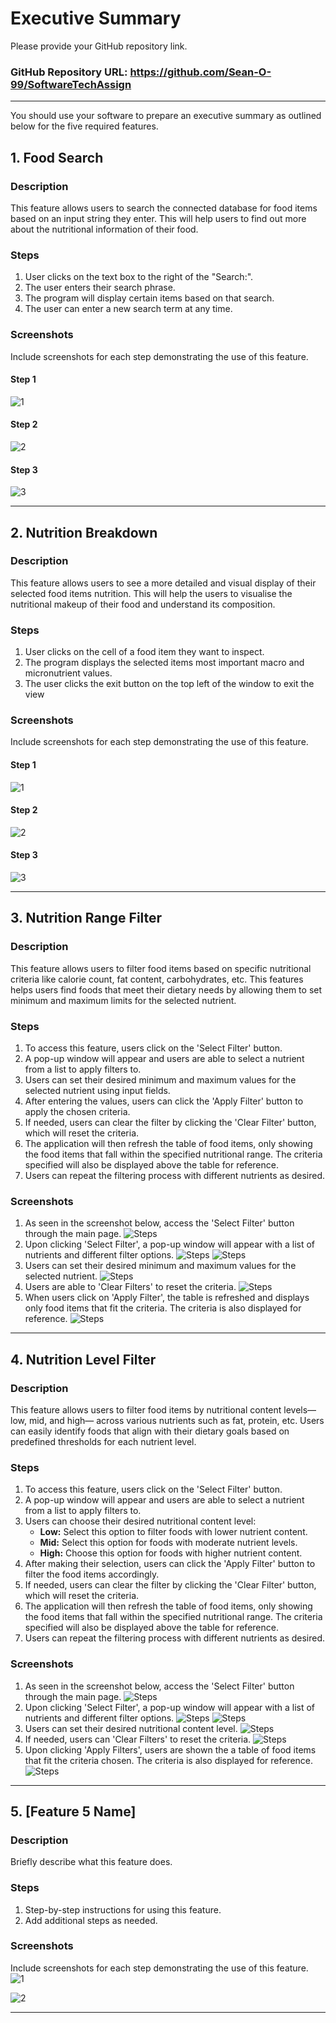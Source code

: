 # Executive Summary

Please provide your GitHub repository link.
### GitHub Repository URL: https://github.com/Sean-O-99/SoftwareTechAssign

---

You should use your software to prepare an executive summary as outlined below for the five required features.

## 1. Food Search
### Description  
This feature allows users to search the connected database for food items based on an input string they enter. This will help users to find out more about the nutritional information of their food.

### Steps
1. User clicks on the text box to the right of the "Search:".
2. The user enters their search phrase.
3. The program will display certain items based on that search.
4. The user can enter a new search term at any time.

### Screenshots
Include screenshots for each step demonstrating the use of this feature. 
#### Step 1
![1](./Executive_Summary_Images/food_search_1.png)
#### Step 2
![2](./Executive_Summary_Images/food_search_2.png)
#### Step 3
![3](./Executive_Summary_Images/food_search_3.png)

---

## 2. Nutrition Breakdown
### Description  
This feature allows users to see a more detailed and visual display of their selected food items nutrition. This will help the users to visualise the nutritional makeup of their food and understand its composition.

### Steps
1. User clicks on the cell of a food item they want to inspect.
2. The program displays the selected items most important macro and micronutrient values.
3. The user clicks the exit button on the top left of the window to exit the view

### Screenshots
Include screenshots for each step demonstrating the use of this feature.  

#### Step 1
![1](./Executive_Summary_Images/nutritional_breakdown_1.png)
#### Step 2
![2](./Executive_Summary_Images/nutritional_breakdown_2.png)
#### Step 3
![3](./Executive_Summary_Images/nutritional_breakdown_3.png)

---

## 3. Nutrition Range Filter
### Description  
This feature allows users to filter food items based on specific nutritional criteria like calorie count, fat content, carbohydrates, etc. This features helps users find foods that meet their dietary needs by allowing them to set minimum and maximum limits for the selected nutrient.

### Steps
1. To access this feature, users click on the 'Select Filter' button.
2. A pop-up window will appear and users are able to select a nutrient from a list to apply filters to.
3. Users can set their desired minimum and maximum values for the selected nutrient using input fields.
4. After entering the values, users can click the 'Apply Filter' button to apply the chosen criteria.
5. If needed, users can clear the filter by clicking the 'Clear Filter' button, which will reset the criteria. 
6. The application will then refresh the table of food items, only showing the food items that fall within the specified nutritional range. The criteria specified will also be displayed above the table for reference.
7. Users can repeat the filtering process with different nutrients as desired.


### Screenshots
1. As seen in the screenshot below, access the 'Select Filter' button through the main page. 
![Steps](./Executive_Summary_Images/3.1.png)
2. Upon clicking 'Select Filter', a pop-up window will appear with a list of nutrients and different filter options.
![Steps](./Executive_Summary_Images/3.2.png)
![Steps](./Executive_Summary_Images/3.3.png)
3. Users can set their desired minimum and maximum values for the selected nutrient.
![Steps](./Executive_Summary_Images/3.4.png)
4. Users are able to 'Clear Filters' to reset the criteria.
![Steps](./Executive_Summary_Images/3.5.png)
5. When users click on 'Apply Filter', the table is refreshed and displays only food items that fit the criteria. The criteria is also displayed for reference.
![Steps](./Executive_Summary_Images/3.6.png)


---

## 4. Nutrition Level Filter
### Description  
This feature allows users to filter food items by nutritional content levels—low, mid, and high— across various nutrients such as fat, protein, etc. Users can easily identify foods that align with their dietary goals based on predefined thresholds for each nutrient level.

### Steps
1. To access this feature, users click on the 'Select Filter' button.
2. A pop-up window will appear and users are able to select a nutrient from a list to apply filters to.
3. Users can choose their desired nutritional content level:
   - **Low:** Select this option to filter foods with lower nutrient content.
   - **Mid:** Select this option for foods with moderate nutrient levels.
   - **High:** Choose this option for foods with higher nutrient content.
4. After making their selection, users can click the 'Apply Filter' button to filter the food items accordingly. 
5. If needed, users can clear the filter by clicking the 'Clear Filter' button, which will reset the criteria.
6. The application will then refresh the table of food items, only showing the food items that fall within the specified nutritional range. The criteria specified will also be displayed above the table for reference.
7. Users can repeat the filtering process with different nutrients as desired.


### Screenshots
1. As seen in the screenshot below, access the 'Select Filter' button through the main page.
![Steps](./Executive_Summary_Images/4.1.png)
2. Upon clicking 'Select Filter', a pop-up window will appear with a list of nutrients and different filter options.
![Steps](./Executive_Summary_Images/4.2.png)
![Steps](./Executive_Summary_Images/4.3.png)
3. Users can set their desired nutritional content level.
![Steps](./Executive_Summary_Images/4.4.png)
4. If needed, users can 'Clear Filters' to reset the criteria.
![Steps](./Executive_Summary_Images/4.5.png)
5. Upon clicking 'Apply Filters', users are shown the a table of food items that fit the criteria chosen. The criteria is also displayed for reference.
![Steps](./Executive_Summary_Images/4.6.png)


---

## 5. [Feature 5 Name]
### Description  
Briefly describe what this feature does.

### Steps
1. Step-by-step instructions for using this feature.
2. Add additional steps as needed.

### Screenshots
Include screenshots for each step demonstrating the use of this feature.    
![1](./visual_design.png)

![2](./visual_design.png)


---
